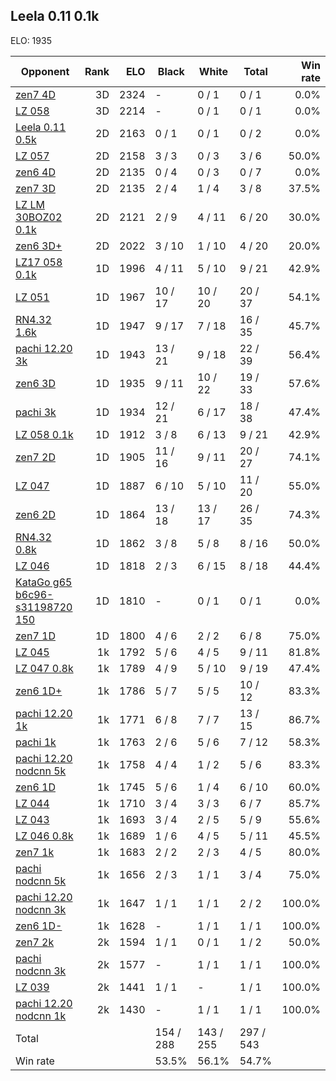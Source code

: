 ## Leela 0.11 0.1k ##

ELO: 1935

Opponent | Rank | ELO | Black | White | Total | Win rate
---------|-----:|----:|-------|-------|-------|-------:
[zen7 4D](zen7%204D.md) | 3D | 2324 | - | 0 / 1 | 0 / 1 | 0.0%
[LZ 058](LZ%20058.md) | 3D | 2214 | - | 0 / 1 | 0 / 1 | 0.0%
[Leela 0.11 0.5k](Leela%200.11%200.5k.md) | 2D | 2163 | 0 / 1 | 0 / 1 | 0 / 2 | 0.0%
[LZ 057](LZ%20057.md) | 2D | 2158 | 3 / 3 | 0 / 3 | 3 / 6 | 50.0%
[zen6 4D](zen6%204D.md) | 2D | 2135 | 0 / 4 | 0 / 3 | 0 / 7 | 0.0%
[zen7 3D](zen7%203D.md) | 2D | 2135 | 2 / 4 | 1 / 4 | 3 / 8 | 37.5%
[LZ LM 30BOZ02 0.1k](LZ%20LM%2030BOZ02%200.1k.md) | 2D | 2121 | 2 / 9 | 4 / 11 | 6 / 20 | 30.0%
[zen6 3D+](zen6%203D+.md) | 2D | 2022 | 3 / 10 | 1 / 10 | 4 / 20 | 20.0%
[LZ17 058 0.1k](LZ17%20058%200.1k.md) | 1D | 1996 | 4 / 11 | 5 / 10 | 9 / 21 | 42.9%
[LZ 051](LZ%20051.md) | 1D | 1967 | 10 / 17 | 10 / 20 | 20 / 37 | 54.1%
[RN4.32 1.6k](RN4.32%201.6k.md) | 1D | 1947 | 9 / 17 | 7 / 18 | 16 / 35 | 45.7%
[pachi 12.20 3k](pachi%2012.20%203k.md) | 1D | 1943 | 13 / 21 | 9 / 18 | 22 / 39 | 56.4%
[zen6 3D](zen6%203D.md) | 1D | 1935 | 9 / 11 | 10 / 22 | 19 / 33 | 57.6%
[pachi 3k](pachi%203k.md) | 1D | 1934 | 12 / 21 | 6 / 17 | 18 / 38 | 47.4%
[LZ 058 0.1k](LZ%20058%200.1k.md) | 1D | 1912 | 3 / 8 | 6 / 13 | 9 / 21 | 42.9%
[zen7 2D](zen7%202D.md) | 1D | 1905 | 11 / 16 | 9 / 11 | 20 / 27 | 74.1%
[LZ 047](LZ%20047.md) | 1D | 1887 | 6 / 10 | 5 / 10 | 11 / 20 | 55.0%
[zen6 2D](zen6%202D.md) | 1D | 1864 | 13 / 18 | 13 / 17 | 26 / 35 | 74.3%
[RN4.32 0.8k](RN4.32%200.8k.md) | 1D | 1862 | 3 / 8 | 5 / 8 | 8 / 16 | 50.0%
[LZ 046](LZ%20046.md) | 1D | 1818 | 2 / 3 | 6 / 15 | 8 / 18 | 44.4%
[KataGo g65 b6c96-s31198720 150](KataGo%20g65%20b6c96-s31198720%20150.md) | 1D | 1810 | - | 0 / 1 | 0 / 1 | 0.0%
[zen7 1D](zen7%201D.md) | 1D | 1800 | 4 / 6 | 2 / 2 | 6 / 8 | 75.0%
[LZ 045](LZ%20045.md) | 1k | 1792 | 5 / 6 | 4 / 5 | 9 / 11 | 81.8%
[LZ 047 0.8k](LZ%20047%200.8k.md) | 1k | 1789 | 4 / 9 | 5 / 10 | 9 / 19 | 47.4%
[zen6 1D+](zen6%201D+.md) | 1k | 1786 | 5 / 7 | 5 / 5 | 10 / 12 | 83.3%
[pachi 12.20 1k](pachi%2012.20%201k.md) | 1k | 1771 | 6 / 8 | 7 / 7 | 13 / 15 | 86.7%
[pachi 1k](pachi%201k.md) | 1k | 1763 | 2 / 6 | 5 / 6 | 7 / 12 | 58.3%
[pachi 12.20 nodcnn 5k](pachi%2012.20%20nodcnn%205k.md) | 1k | 1758 | 4 / 4 | 1 / 2 | 5 / 6 | 83.3%
[zen6 1D](zen6%201D.md) | 1k | 1745 | 5 / 6 | 1 / 4 | 6 / 10 | 60.0%
[LZ 044](LZ%20044.md) | 1k | 1710 | 3 / 4 | 3 / 3 | 6 / 7 | 85.7%
[LZ 043](LZ%20043.md) | 1k | 1693 | 3 / 4 | 2 / 5 | 5 / 9 | 55.6%
[LZ 046 0.8k](LZ%20046%200.8k.md) | 1k | 1689 | 1 / 6 | 4 / 5 | 5 / 11 | 45.5%
[zen7 1k](zen7%201k.md) | 1k | 1683 | 2 / 2 | 2 / 3 | 4 / 5 | 80.0%
[pachi nodcnn 5k](pachi%20nodcnn%205k.md) | 1k | 1656 | 2 / 3 | 1 / 1 | 3 / 4 | 75.0%
[pachi 12.20 nodcnn 3k](pachi%2012.20%20nodcnn%203k.md) | 1k | 1647 | 1 / 1 | 1 / 1 | 2 / 2 | 100.0%
[zen6 1D-](zen6%201D-.md) | 1k | 1628 | - | 1 / 1 | 1 / 1 | 100.0%
[zen7 2k](zen7%202k.md) | 2k | 1594 | 1 / 1 | 0 / 1 | 1 / 2 | 50.0%
[pachi nodcnn 3k](pachi%20nodcnn%203k.md) | 2k | 1577 | - | 1 / 1 | 1 / 1 | 100.0%
[LZ 039](LZ%20039.md) | 2k | 1441 | 1 / 1 | - | 1 / 1 | 100.0%
[pachi 12.20 nodcnn 1k](pachi%2012.20%20nodcnn%201k.md) | 2k | 1430 | - | 1 / 1 | 1 / 1 | 100.0%
Total | | | 154 / 288 | 143 / 255 | 297 / 543 | 
Win rate| | | 53.5% | 56.1% | 54.7% | 
